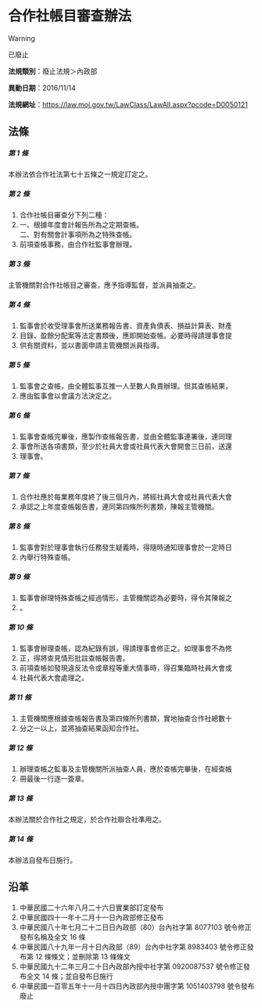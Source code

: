 # 合作社帳目審查辦法


> [!WARNING]
> 已廢止


**法規類別**：廢止法規＞內政部

**異動日期**：2016/11/14  

**法規網址**：https://law.moj.gov.tw/LawClass/LawAll.aspx?pcode=D0050121



## 法條
##### 第 1 條
本辦法依合作社法第七十五條之一規定訂定之。

##### 第 2 條
1. 合作社帳目審查分下列二種：          
1. 一、根據年度會計報告所為之定期查帳。  
二、對有關會計事項所為之特殊查帳。  
1. 前項查帳事務，由合作社監事會辦理。

##### 第 3 條
主管機關對合作社帳目之審查，應予指導監督，並派員抽查之。

##### 第 4 條
1. 監事會於收受理事會所送業務報告書、資產負債表、損益計算表、財產 
1. 目錄、盈餘分配案等法定書類後，應即開始查帳。必要時得請理事會提 
1. 供有關資料，並以書面申請主管機關派員指導。

##### 第 5 條
1. 監事會之查帳，由全體監事互推一人至數人負責辦理。但其查帳結果，
1. 應由監事會以會議方法決定之。

##### 第 6 條
1. 監事會查帳完畢後，應製作查帳報告書，並由全體監事連署後，連同理
1. 事會所送各項書類，至少於社員大會或社員代表大會開會三日前，送還
1. 理事會。

##### 第 7 條
1. 合作社應於每業務年度終了後三個月內，將經社員大會或社員代表大會
1. 承認之上年度查帳報告書，連同第四條所列書類，陳報主管機關。

##### 第 8 條
1. 監事會對於理事會執行任務發生疑義時，得隨時通知理事會於一定時日
1. 內舉行特殊查帳。

##### 第 9 條
1. 監事會辦理特殊查帳之經過情形，主管機關認為必要時，得令其陳報之
1. 。

##### 第 10 條
1. 監事會辦理查帳，認為紀錄有誤，得請理事會修正之。如理事會不為修
1. 正，得將查見情形批註查帳報告書。                              
1. 前項查帳如發現違反法令或章程等重大情事時，得召集臨時社員大會或
1. 社員代表大會處理之。

##### 第 11 條
1. 主管機關應根據查帳報告書及第四條所列書類，實地抽查合作社總數十
1. 分之一以上，並將抽查結果函知合作社。

##### 第 12 條
1. 辦理查帳之監事及主管機關所派抽查人員，應於查帳完畢後，在經查帳
1. 冊最後一行逐一簽章。

##### 第 13 條
本辦法關於合作社之規定，於合作社聯合社準用之。

##### 第 14 條
本辦法自發布日施行。

## 沿革
1. 中華民國二十六年八月二十六日實業部訂定發布
1. 中華民國四十一年十二月十一日內政部修正發布
1. 中華民國八十年七月二十二日日內政部（80）台內社字第 8077103  號令修正發布名稱及全文 16 條
1. 中華民國八十九年一月十日內政部（89）台內中社字第 8983403  號令修正發布第 12 條條文；並刪除第 13 條條文
1. 中華民國九十二年三月二十日內政部內授中社字第 0920087537 號令修正發布全文 14 條；並自發布日施行
1. 中華民國一百零五年十一月十四日內政部內授中團字第 1051403798 號令發布廢止
